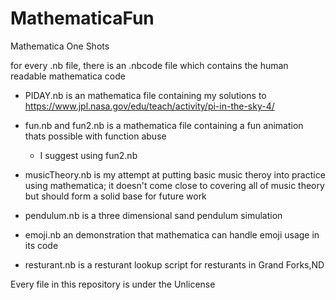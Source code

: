 # MathematicaFun
Mathematica One Shots

for every .nb file, there is an .nbcode file which contains the human readable mathematica code

* PIDAY.nb is an mathematica file containing my solutions to https://www.jpl.nasa.gov/edu/teach/activity/pi-in-the-sky-4/

* fun.nb and fun2.nb is a mathematica file containing a fun animation thats possible with function abuse
  * I suggest using fun2.nb

* musicTheory.nb is my attempt at putting basic music theroy into practice using mathematica; it doesn't come close to covering all of music theory but should form a solid base for future work

* pendulum.nb is a three dimensional sand pendulum simulation

* emoji.nb an demonstration that mathematica can handle emoji usage in its code

* resturant.nb is a resturant lookup script for resturants in Grand Forks,ND

Every file in this repository is under the Unlicense

